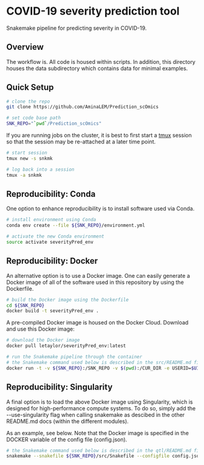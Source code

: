 COVID-19 severity prediction tool
================================

Snakemake pipeline for predicting severity in COVID-19.


Overview
--------

The workflow is.  All code is housed within scripts. In addition, this directory houses the data subdirectory which contains data for minimal examples.

Quick Setup
-----------

```bash
# clone the repo
git clone https://github.com/AminaLEM/Prediction_scOmics

# set code base path
SNK_REPO="`pwd`/Prediction_scOmics"

```

If you are running jobs on the cluster, it is best to first start a [tmux](https://github.com/tmux/tmux) session so that the session may be re-attached at a later time point. 

```bash
# start session
tmux new -s snkmk

# log back into a session
tmux -a snkmk
```


Reproducibility: Conda   
----------------------

One option to enhance reproducibility is to install software used via Conda.

```bash
# install environment using Conda
conda env create --file ${SNK_REPO}/environment.yml

# activate the new Conda environment
source activate severityPred_env
```


Reproducibility: Docker
-----------------------

An alternative option is to use a Docker image. One can easily generate a Docker image of all of the software used in this repository by using the Dockerfile. 

```bash
# build the Docker image using the Dockerfile
cd ${SNK_REPO}
docker build -t severityPred_env .
```

A pre-compiled Docker image is housed on the Docker Cloud. Download and use this Docker image:

```bash
# download the Docker image 
docker pull letaylor/severityPred_env:latest

# run the Snakemake pipeline through the container
# the Snakemake command used below is described in the src/README.md file
docker run -t -v ${SNK_REPO}:/SNK_REPO -v $(pwd):/CUR_DIR -e USERID=$UID letaylor/severityPred_env:latest "snakemake --snakefile "
```


Reproducibility: Singularity
----------------------------

A final option is to load the above Docker image using Singularity, which is designed for high-performance compute systems. To do so, simply add the --use-singularity flag when calling snakemake as descibed in the other README.md docs (within the different modules).

As an example, see below. Note that the Docker image is specified in the DOCKER variable of the config file (config.json).

```bash
# the Snakemake command used below is described in the qtl/README.md file
snakemake --snakefile ${SNK_REPO}/src/Snakefile --configfile config.json --predict --use-singularity --singularity-prefix $(pwd)/.snakemake/singularity
```
